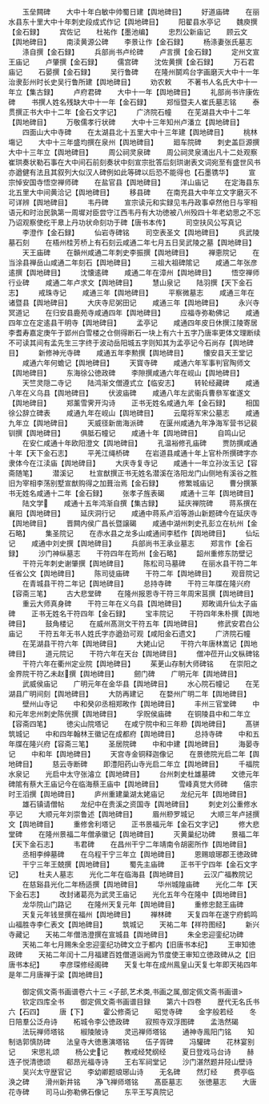 <!-- { "loadSidebar": true } -->
　　玉垒闗碑
　　大中十年白敏中帅蜀日建【舆地碑目】
　　好道庙碑
　　在丽水县东十里大中十年刺史段成式作记【舆地碑目】
　　阳翟县水亭记
　　魏庾撰【金石録】
　　宾佐记
　　杜祐作【墨池编】
　　忠烈公新庙记
　　顾云文【舆地碑目】
　　南渎黄源公碑
　　李景让作【金石録】
　　杨涤妻张氏墓志
　　涤自撰【金石録】
　　兵部尚书卢纶碑
　　卢言撰【金石録】
　　定州文宣王庙记
　　卢肇撰【金石録】
　　儒宫碑
　　沈佐黄撰【金石録】
　　万石君庙记
　　石晏撰【金石録】
　　吴行鲁碑
　　在隆州鬬鸡台字画磨灭大中十一年治隶彭州时长史吴行鲁所建【舆地碑目】
　　劝农敕
　　不著书人名氏大中十一年立【集古録】
　　卢府君碑
　　大中十一年【舆地碑目】
　　礼部尚书许康佐碑
　　书撰人姓名残缺大中十一年【金石録】
　　郑恒暨夫人崔氏墓志铭
　　泰贯撰正书大中十二年【金石文字记】
　　广济院石幢
　　在芜湖县大中十二年【舆地碑目】
　　万敬儒孝行状碑
　　大中十三年知州卢潘立【舆地碑目】
　　四面山大中寺碑
　　在太湖县北十五里大中十三年建【舆地碑目】
　　桃林塲记
　　大中十三年盛均撰在泉州【舆地碑目】
　　廻车院碑
　　刺史盖巨源撰大中十三年立【舆地碑目】
　　周公祠灵泉碑
　　周公祠灵泉涌出凡十二处观察崔珙奏状勒石事在大中间石前刻奏状中刻宣宗批答后刻珙谢表文词宛至有盛世风书亦遒健有法且其叙列大似汉人碑例如此等碑以后恐不能得也【石墨镌华】
　　宣宗悼安国寺悟空禅师碑
　　在盐官县【舆地碑目】
　　洋山庙记
　　在定海县东北五里大中间黄洽记【舆地碑目】
　　移县碑
　　在南充县大中年立文字磨灭不可详辨【舆地碑目】
　　韦丹碑
　　宣宗读元和实録见韦丹政事卓然他日与宰相语元和时治民孰第一周墀对臣尝守江西韦丹有大功徳被八州殁四十年老幼思之不忘乃诏观察使纥干臮上丹功状命刻功于碑【唐书本传】
　　司空扶风公写真记
　　李澄作【金石録】
　　仙岩寺碑铭
　　司空表圣文【舆地碑目】
　　呉武陵墓石刻
　　在梧州桂芳桥上有石刻云咸通二年七月五日吴武陵之墓【舆地碑目】
　　天王庙碑
　　在贑州咸通二年刺史李振撰【舆地碑目】
　　禅恵院记
　　在当涂县禅岳山咸通二年刻石【舆地碑目】
　　三祖大祖碑隂记
　　咸通二年张彦逺撰【舆地碑目】
　　沈懐逺碑
　　咸通二年在漳州【舆地碑目】
　　悟空禅师行业碑
　　咸通二年卢求文【舆地碑目】
　　慧山泉记
　　陆羽撰【天下金石志】
　　戒珠寺记
　　咸通三年【舆地碑目】
　　平察微墓志
　　咸通三年在诸暨县【舆地碑目】
　　大庆寺尼粥田记
　　咸通三年【舆地碑目】
　　永兴寺冥道记
　　在归安县鹿苑寺咸通四年【舆地碑目】
　　应福寺弥勒佛记
　　咸通四年立在定逺县干明寺【舆地碑目】
　　孟亭记
　　咸通四年皮日休撰江陵寄居李耆寿嘉定庚午于郢州白雪楼之仓侧得断石一块上有六十五字乃唐率更体文理断续不可读其间有孟先生三字终于波动岳阳城五字则知其为孟亭记今石尚存【舆地碑目】
　　新修神光寺碑
　　咸通五年李勲撰【舆地碑目】
　　懐安县天王堂记
　　咸通六年何蟾记【舆地碑目】
　　天寳寺碑
　　咸通六年军事判官陶师文【舆地碑目】
　　东海徐公徳政碑
　　李隙撰咸通六年在岘山【舆地碑目】
　　天竺灵隠二寺记
　　陆鸿渐文僧遵式立【临安志】
　　转轮经藏碑
　　咸通八年在义乌县【舆地碑目】
　　伏波庙碑
　　咸通八年左武衞兵曹叅军崔遂文【舆地碑目】
　　郑薰雪霁开沟诗
　　正书无姓名咸通九年【金石録】
　　相国徐公辞立碑表
　　咸通九年在岘山【舆地碑目】
　　云麾将军宋公墓志
　　咸通九年立【舆地碑目】
　　天威径新凿海派碑
　　在匽州咸通九年净海军营书记裴钏撰【舆地碑目】
　　俱胝石幢记
　　咸通十年【舆地碑目】
　　自鸣山记
　　在安仁咸通十年欧阳澄文【舆地碑目】
　　孔温裕修孔庙碑
　　贾防撰咸通十年【天下金石志】
　　平羌江绳桥碑
　　在岩道县咸通十年上官朴所撰碑字亦隶体今在江渎庙【舆地碑目】
　　大庆寺复寺记
　　咸通十一年立孙汝玉记【容斋随笔】
　　潜溪记
　　杜宣猷撰正书无姓名潜溪在洛阳龙门山侧地有溪谷之胜旧为宰相李荡别墅宣猷购得之加葺治焉【金石録】
　　修繁城庙记
　　曹分撰篆书无姓名咸通十二年【金石録】
　　张孝子旌表碣
　　咸通十三年【舆地碑目】
　　陆文学
　　咸通十五年鸿渐自撰【集古録】
　　延庆禅院碑
　　蒋系撰在襄阳【舆地碑目】
　　延庆洞行记
　　咸通中蒋系卢滔等游山新题碑今在延庆寺【舆地碑目】
　　晋闗内侯广昌长暨譲碣
　　咸通中湖州刺史孔彭立在杭州【金石略】
　　集圣院记
　　在赤水县之龙多山咸通间李嵇作【舆地碑目】
　　仙坛记
　　咸通中刘史撰【舆地碑目】
　　兵部尚书王承业墓志
　　郑言作【金石録】
　　沙门神纵墓志
　　干符四年在筠州【金石略】
　　韶州重修东防壁记
　　干符元年刺史谢肇撰【舆地碑目】
　　陈松司马墓碑
　　在丽水县干符二年任省公文【舆地碑目】
　　陈司徒庙碑
　　干符二年【舆地碑目】
　　观音院记
　　在青城县干符二年记【舆地碑目】
　　总持寺碑
　　干符三年牒在隆兴府【容斋三笔】
　　古大悲堂碑
　　在隆州报恩寺干符三年周宋莒撰【舆地碑目】
　　重云大师真身碑
　　干符三年在义乌县【舆地碑目】
　　郑畋谒升仙太子庙碑
　　正书无姓名干符四年【金石録】
　　宝丰院记
　　干符四年朱朴撰【舆地碑目】
　　鼓角楼记
　　在威州髙测文干符五年【舆地碑目】
　　修武安君白公庙记
　　干符五年无书人姓氏字亦遒劲可观【咸阳金石遗文】
　　广济院石幢
　　在芜湖县干符六年【舆地碑目】
　　大姥山记
　　干符六年唐林嵩记【舆地碑目】
　　道元院记
　　干符六年在天台【舆地碑目】
　　僧冲莅开山文枞碑铭
　　干符六年在衢州定业院【舆地碑目】
　　茱茰山存制大师碑铭
　　在崇阳之金界院干符乙未赵撰【舆地碑目】
　　劒门碑
　　广明元年【舆地碑目】
　　武威侯庙记
　　广明元年在金华县【舆地碑目】
　　水心院石幢记
　　在芜湖县广明间刻【舆地碑目】
　　大防再建记
　　在婺州广明二年【舆地碑目】
　　壁州山寺记
　　中和癸卯丞相郑畋作【舆地碑目】
　　丰州三官堂碑
　　中和元年忠州刺史陈侊撰【舆地碑目】
　　孚贶侯庙碑
　　在铜陵县中和二年立【容斋四笔】
　　徳尖山院塔记
　　在咸宁院中和三年剙【舆地碑目】
　　髙骈筑城记
　　中和四年翰林王徽记在成都府【舆地碑目】
　　总持寺碑
　　中和五年牒在隆兴府【容斋三笔】
　　圣居院碑
　　中和中建【舆地碑目】
　　海晏寺记
　　中和年【舆地碑目】
　　天宫寺金铜释迦像记
　　在景徳院光启二年【舆地碑目】
　　慈云寺断碑
　　即澧阳药山寺光启二年立【舆地碑目】
　　千福院水泉记
　　光启中太守张濬立【舆地碑目】
　　台州刺史杜雄墓碑
　　文徳元年碑隂有蔡大王庙记今在临海蔡王庙中【舆地碑目】
　　雪峰真觉大师碑
　　僖宗时王滔撰【舆地碑目】
　　庐州重建巢湖太姥庙记
　　龙纪元年【舆地碑目】
　　雄石镇请僧帖
　　龙纪中在贵溪之资国寺【舆地碑目】
　　刺史刘公重修水亭记
　　大顺元年刘崇鲁述【舆地碑目】
　　眉州剙罗城记
　　大顺三年卢拯撰文【舆地碑目】
　　重修舍利塔记
　　正书景福元年【金石文字记】
　　修大悲堂碑
　　在隆州景福二年僧承徽记【舆地碑目】
　　灭黄巢纪功碑
　　景福二年【天下金石志】
　　韦君碑
　　在昌州干宁二年靖南令胡密所作【舆地碑目】
　　丞相李绅墓碑
　　在乌程干宁三年立【舆地碑目】
　　恩赐琅琊郡王徳政碑
　　干宁三年王兢撰【舆地碑目】
　　蜀先主庙碑
　　正书干宁四年【金石文字记】
　　杜夫人墓志
　　光化二年在临海县【舆地碑目】
　　云汉广福教院记
　　在慈谿县光化二年杨适撰【舆地碑目】
　　华州城隍庙碑
　　光化二年【天下金石志】
　　改封诸葛亮为武灵王庙记
　　光化五年今在隆中【舆地碑目】
　　龙华院山门路记
　　在隆州天复元年【舆地碑目】
　　重修忠懿王庙碑
　　天复元年钱昱撰在福州【舆地碑目】
　　禅林碑
　　天复四年在遂宁府鹤鸣山福胜寺李仁表文【舆地碑目】
　　筑城记
　　天祐二年【祥符图经】
　　新兴寺藏记
　　天祐二年僧浩澄撰在宣城县【舆地碑目】
　　朱全忠迎銮纪功碑
　　天祐二年七月赐朱全忠迎銮纪功碑文立于都内【旧唐书本纪】
　　王审知徳政碑
　　天祐二年闰十二月福建百姓僧道诣阙为节度使王审知立徳政碑从之【旧唐书本纪】
　　李彦琛修经阁碑
　　天复七年在成州鳯皇山天复七年即天祐四年是年二月唐禅于梁【舆地碑目】


　　御定佩文斋书画谱卷六十三
<子部,艺术类,书画之属,御定佩文斋书画谱>
　　钦定四库全书
　　御定佩文斋书画谱目録
　　第六十四卷
　　歴代无名氏书六【石四】
　　唐【下】
　　霍公修斋记
　　昭觉寺碑
　　金字般若经
　　冬日陪羣公泛舟诗
　　柘城令李公徳政碑
　　寂照寺双浮图碑
　　孟浩然碣
　　法玩禅师塔铭
　　椒陵陂诗
　　灵迅禅师塔铭
　　通神寺鳯阳门铭
　　知制诰郭慎防碑
　　法皇寺大徳惠演塔铭
　　伍子胥碑
　　冯驩碑
　　花林宴别记
　　宋思礼颂
　　杨公史记
　　教戒经梵纲经
　　夏日登戏马台诗
　　赫连子悦清徳颂
　　郗昂光福寺诗
　　王右军祠堂记
　　沙门湛然题井陉山壁诗
　　吴兴太守歴官记
　　李幼卿题琅琊山诗
　　无名碑
　　然灯经
　　费亭临涣之碑
　　滑州新井铭
　　净飞禅师塔铭
　　髙臣墓志
　　张徳墓志
　　大唐花寺碑
　　司马山弥勒佛石像记
　　东平王写真院记
